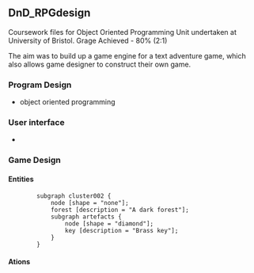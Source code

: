 ## DnD_RPGdesign

Coursework files for Object Oriented Programming Unit undertaken at University of Bristol. Grage Achieved - 80% (2:1)

The aim was to build up a game engine for a text adventure game, which also allows game designer to construct their own game.

### Program Design

- object oriented programming


### User interface

- 


### Game Design


#### Entities

```
        subgraph cluster002 {
            node [shape = "none"];
            forest [description = "A dark forest"];
            subgraph artefacts {
                node [shape = "diamond"];
                key [description = "Brass key"];
            }
        }
```


#### Ations

```
